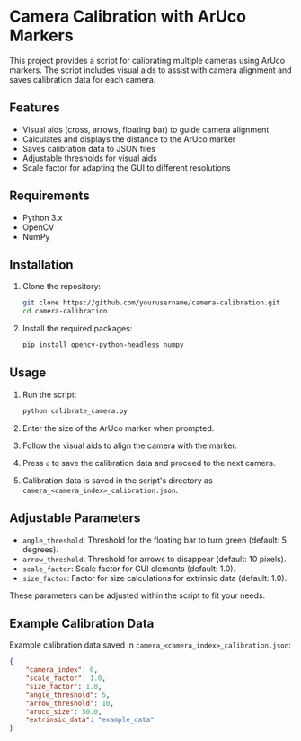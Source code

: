 # Camera Calibration with ArUco Markers

This project provides a script for calibrating multiple cameras using ArUco markers. The script includes visual aids to assist with camera alignment and saves calibration data for each camera.

## Features

- Visual aids (cross, arrows, floating bar) to guide camera alignment
- Calculates and displays the distance to the ArUco marker
- Saves calibration data to JSON files
- Adjustable thresholds for visual aids
- Scale factor for adapting the GUI to different resolutions

## Requirements

- Python 3.x
- OpenCV
- NumPy

## Installation

1. Clone the repository:
    ```sh
    git clone https://github.com/yourusername/camera-calibration.git
    cd camera-calibration
    ```

2. Install the required packages:
    ```sh
    pip install opencv-python-headless numpy
    ```

## Usage

1. Run the script:
    ```sh
    python calibrate_camera.py
    ```

2. Enter the size of the ArUco marker when prompted.

3. Follow the visual aids to align the camera with the marker.

4. Press `q` to save the calibration data and proceed to the next camera.

5. Calibration data is saved in the script's directory as `camera_<camera_index>_calibration.json`.

## Adjustable Parameters

- `angle_threshold`: Threshold for the floating bar to turn green (default: 5 degrees).
- `arrow_threshold`: Threshold for arrows to disappear (default: 10 pixels).
- `scale_factor`: Scale factor for GUI elements (default: 1.0).
- `size_factor`: Factor for size calculations for extrinsic data (default: 1.0).

These parameters can be adjusted within the script to fit your needs.

## Example Calibration Data

Example calibration data saved in `camera_<camera_index>_calibration.json`:
```json
{
    "camera_index": 0,
    "scale_factor": 1.0,
    "size_factor": 1.0,
    "angle_threshold": 5,
    "arrow_threshold": 10,
    "aruco_size": 50.0,
    "extrinsic_data": "example_data"
}
